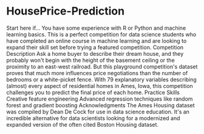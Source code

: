 # HousePrice-Prediction
Start here if... You have some experience with R or Python and machine learning basics. This is a perfect competition for data science students who have completed an online course in machine learning and are looking to expand their skill set before trying a featured competition.   Competition Description   Ask a home buyer to describe their dream house, and they probably won't begin with the height of the basement ceiling or the proximity to an east-west railroad. But this playground competition's dataset proves that much more influences price negotiations than the number of bedrooms or a white-picket fence.  With 79 explanatory variables describing (almost) every aspect of residential homes in Ames, Iowa, this competition challenges you to predict the final price of each home.  Practice Skills Creative feature engineering  Advanced regression techniques like random forest and gradient boosting Acknowledgments The Ames Housing dataset was compiled by Dean De Cock for use in data science education. It's an incredible alternative for data scientists looking for a modernized and expanded version of the often cited Boston Housing dataset. 
